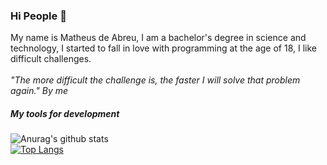 ### Hi People 👋
My name is Matheus de Abreu,
I am a bachelor's degree in science and technology, I started to fall in love with programming at the age of 18, I like difficult challenges.
<br>
<br>
<i>"The more difficult the challenge is, the faster I will solve that problem again." By me</i>
<br>
##### My tools for development

![Anurag's github stats](https://github-readme-stats.vercel.app/api?username=Matheus297&show_icons=true&theme=radical)
<br>
[![Top Langs](https://github-readme-stats.vercel.app/api/top-langs/?username=Matheus297&layout=compact)](https://github.com/anuraghazra/github-readme-stats)
